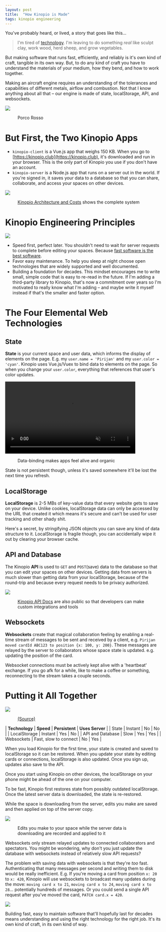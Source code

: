 ```yaml
---
layout: post
title:  "How Kinopio is Made"
tags: kinopio engineering
---
```


You've probably heard, or lived, a story that goes like this… 

> I'm tired of [technology](/why-software-is-slow-and-shitty.html). I'm leaving to do something _real_ like sculpt clay, work wood, herd sheep, and grow vegetables. 

But making software that runs fast, efficiently, and reliably is it's own kind of  craft, tangible in its own way. But, to do any kind of craft you have to understand the materials of your medium, how they bend, and how to work together. 

Making an aircraft engine requires an understanding of the tolerances and capabilities of different metals, airflow and combustion. Not that I know anything about all that – our engine is made of state, localStorage, API, and websockets.

<img src="/images/2020/porco-rosso-engine.jpg" class="large">
<figure>
  <figcaption>
    Porco Rosso
  </figcaption>
</figure>


# But First, the Two Kinopio Apps

- `kinopio-client` is a Vue.js app that weighs 150 KB. When you go to [https://kinopio.club](https://kinopio.club), it's downloaded and run in your browser. This is the only part of Kinopio you use if you don't have an account.
- `kinopio-server` is a Node.js app that runs on a server out in the world. If you're signed in, it saves your data to a database so that you can share, collaborate, and access your spaces on other devices. 

<img src="/images/2020/architecture.png" class="large no-shadow">
<figure>
  <figcaption>
<a href="https://kinopio.club/kinopio-architecture-and-costs-JOGXFJ0FEMpS3crbh6U9k">Kinopio Architecture and Costs</a> shows the complete system
  </figcaption>
</figure>


# Kinopio Engineering Principles

<img src="/images/2020/desktop-computer.gif" class="no-shadow desktop-computer-icon">

- Speed first, perfect later. You shouldn't need to wait for server requests to complete before editing your spaces. Because [fast software is the best software](https://craigmod.com/essays/fast_software/).
- Favor easy maintenance. To help you sleep at night choose open technologies that are widely supported and well documented. 
- Building a foundation for decades. This mindset encourages me to write small, simple code that is easy to re-read in the future. If I'm adding a third-party library to Kinopio, that's now a commitment over years so I'm motivated to really know what I'm adding – and maybe write it myself instead if that's the smaller and faster option. 


# The Four Elemental Web Technologies

## State

**State** is your current space and user data, which informs the display of elements on the page. E.g. my `user.name = 'Pirijan'` and my `user.color = 'cyan'`. Kinopio uses Vue.js/Vuex to bind data to elements on the page. So when you change your `user.color`, everything that references that user's color updates. 

<p>
	<video autoplay controls loop muted playsinline class="" width="420" height="232">
		<source src="/images/2020/edit-user-state.mp4">
	</video>
</p>
<figure>
  <figcaption>
Data-binding makes apps feel alive and organic
  </figcaption>
</figure>

State is not persistent though, unless it's saved somewhere it'll be lost the next time you refresh.

## LocalStorage

**LocalStorage** is 2-5 MBs of key-value data that every website gets to save on your device. Unlike cookies, localStorage data can only be accessed by the URL that created it which means it's secure and can't be used for user tracking and other shady shit. 

Here's a secret, by stringifying JSON objects you can save any kind of data structure to it. LocalStorage is fragile though, you can accidentally wipe it out by clearing your browser cache.

## API and Database

The Kinopio **API** is used to `GET` and `POST`(save) data to the database so that you can edit your spaces on other devices. Getting data from servers is much slower than getting data from your localStorage, because of the round-trip and because every request needs to be privacy authorized. 

<img src="/images/2020/api-docs.png" class="">
<figure>
  <figcaption>
<a href="https://help.kinopio.club/api">Kinopio API Docs</a> are  also public so that developers can make custom integrations and tools
  </figcaption>
</figure>

## Websockets

**Websockets** create that magical collaboration feeling by enabling a real-time stream of messages to be sent and received by a client, e.g. `Pirijan moved cardId ABC123 to position {x: 100, y: 200}`. These messages are relayed by the server to collaborators whose space state is updated. e.g. updating the position of the card.

Websocket connections must be actively kept alive with a 'heartbeat' exchange. If you go afk for a while, like to make a coffee or something, reconnecting to the stream takes a couple seconds.


# Putting it All Together

<img src="/images/2020/assembly.png" class="large no-shadow">
<figure>
  <figcaption>
<a href="https://www.are.na/block/3753956">(Source)</a>
  </figcaption>
</figure>

| **Technology** 	| **Speed** 	| **Persistent** 	| **Uses Server** |
| State 		| Instant 	| No 			| No |
| LocalStorage 		| Instant 	| Yes 			| No |
| API and Database 	| Slow 		| Yes 			| Yes |
| Websockets 		| Fast, slow to connect | No 		| Yes |

When you load Kinopio for the first time, your state is created and saved to localStorage so it can be restored. When you update your state by editing cards or connections, localStorage is also updated. Once you sign up, updates also save to the API. 

Once you start using Kinopio on other devices, the localStorage on your phone might be ahead of the one on your computer. 

To be fast, Kinopio first restores state from possibly outdated localStorage. Once the latest server data is downloaded, the state is re-restored. 



While the space is downloading from the server, edits you make are saved and then applied on top of the server copy.

<img src="/images/2020/loading-space.png" class="no-shadow">
<figure>
  <figcaption>
  Edits you make to your space while the server data is downloading are recorded and applied to it
  </figcaption>
</figure>

Websockets only stream relayed updates to connected collaborators and spectators. You might be wondering, why don't you just update the database with websockets instead of relatively slow API requests? 

The problem with saving data with websockets is that they're *too* fast. Authenticating that many messages per second and writing them to disk would be really inefficient. E.g. If you're moving a card from position `x: 20` to `x: 420`, Kinopio will use websockets to broadcast many updates during the move: `moving card x to 21`, `moving card x to 24`, `moving card x to 28`… potentially hundreds of messages. Or you could send a single API request after you've moved the card, `PATCH card.x = 420`.

<img src="/images/2020/cappuccino.png" class="no-shadow">

Building fast, easy to maintain software that'll hopefully last for decades means understanding and using the right technology for the right job. It's its own kind of craft, in its own kind of way.
